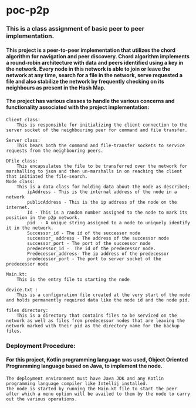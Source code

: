 # poc-p2p
### This is a class assignment of basic peer to peer implementation.
#### This project is a peer-to-peer implementation that utilizes the chord algorithm for navigation and peer discovery. Chord algorithm implements a round-robin architecture with data and peers identified using a key in the network. Every node in this network is able to join or leave the network at any time, search for a file in the network, serve requested a file and also stabilize the network by frequently checking on its neighbours as present in the Hash Map.
#### The project has various classes to handle the various concerns and functionality associated with the project implementation: 
    Client class:
        This is responsible for initializing the client connection to the server socket of the neighbouring peer for command and file transfer.

    Server class: 
        This bears both the command and file-transfer sockets to service requests from the neighbouring peers.

    DFile class:
        This encapsulates the file to be transferred over the network for marshalling to json and then un-marshalls in on reaching the client that initiated the file-search.
    Node class:
        This is a data class for holding data about the node as described;
            ipAddress - This is the internal address of the node in a network
            publicAddress - This is the ip address of the node on the internet.
            Id - This is a random number assigned to the node to mark its position in the p2p network.
            pid  - A unique string assigned to a node to uniquely identify it in the network.
            Successor_id - The id of the successor node
            successor_ address - The address of the successor node
            successor_port - The port of the successor node
            predecessor_id -  The id of the predecessor node.
            Predecessor_address- The ip address of the predecessor
            predecessor_port - The port to server socket of the predecessor node
    
    Main.kt:
        This is the entry file to starting the node 

    device.txt :
        This is a configuration file created at the very start of the node and holds permanently required data like the node id and the node pid.

    files directory:
        This is a directory that contains files to be serviced on the network as well as files from predecessor nodes that are leaving the network marked with their pid as the directory name for the backup files.

### Deployment Procedure:
#### For this project, Kotlin programming language was used, Object Oriented Programming language based on Java, to implement the node.
    The deployment environment must have Java JDK and any Kotlin programming language compiler like Intellij installed.
    The node is started by running the Main.kt file to start the peer after which a menu option will be availed to them by the node to carry out the various operations.


